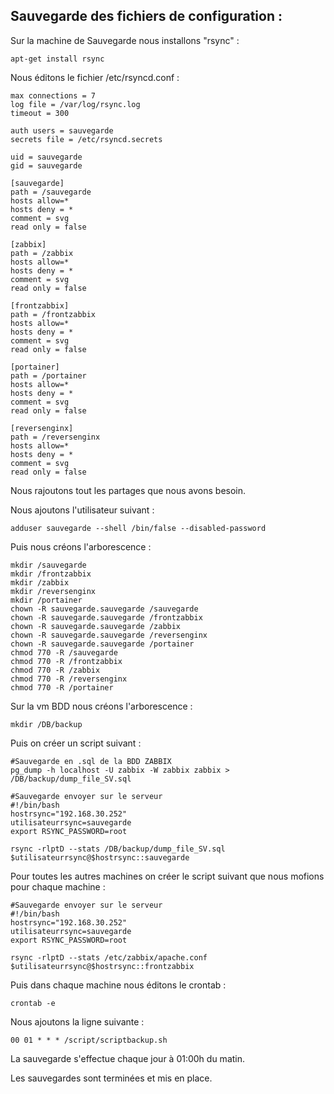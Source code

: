 ﻿## Sauvegarde des fichiers de configuration :

Sur la machine de Sauvegarde nous installons "rsync" :

    apt-get install rsync

Nous éditons le fichier /etc/rsyncd.conf :

    max connections = 7
    log file = /var/log/rsync.log
    timeout = 300
    
    auth users = sauvegarde
    secrets file = /etc/rsyncd.secrets
    
    uid = sauvegarde
    gid = sauvegarde
    
    [sauvegarde]
    path = /sauvegarde
    hosts allow=*
    hosts deny = *
    comment = svg
    read only = false
    
    [zabbix]
    path = /zabbix
    hosts allow=*
    hosts deny = *
    comment = svg
    read only = false
    
    [frontzabbix]
    path = /frontzabbix
    hosts allow=*
    hosts deny = *
    comment = svg
    read only = false
    
    [portainer]
    path = /portainer
    hosts allow=*
    hosts deny = *
    comment = svg
    read only = false
    
    [reversenginx]
    path = /reversenginx
    hosts allow=*
    hosts deny = *
    comment = svg
    read only = false

Nous rajoutons tout les partages que nous avons besoin. 

Nous ajoutons l'utilisateur suivant : 

    adduser sauvegarde --shell /bin/false --disabled-password

Puis nous créons l'arborescence :

    mkdir /sauvegarde 
    mkdir /frontzabbix 
    mkdir /zabbix
    mkdir /reversenginx
    mkdir /portainer
    chown -R sauvegarde.sauvegarde /sauvegarde
    chown -R sauvegarde.sauvegarde /frontzabbix 
    chown -R sauvegarde.sauvegarde /zabbix 
    chown -R sauvegarde.sauvegarde /reversenginx
    chown -R sauvegarde.sauvegarde /portainer
    chmod 770 -R /sauvegarde
    chmod 770 -R /frontzabbix
    chmod 770 -R /zabbix
    chmod 770 -R /reversenginx    
    chmod 770 -R /portainer

Sur la vm BDD nous créons l'arborescence : 

    mkdir /DB/backup 

Puis on créer un script suivant : 

    #Sauvegarde en .sql de la BDD ZABBIX
    pg_dump -h localhost -U zabbix -W zabbix zabbix > /DB/backup/dump_file_SV.sql
    
    #Sauvegarde envoyer sur le serveur
    #!/bin/bash
    hostrsync="192.168.30.252"
    utilisateurrsync=sauvegarde
    export RSYNC_PASSWORD=root
    
    rsync -rlptD --stats /DB/backup/dump_file_SV.sql $utilisateurrsync@$hostrsync::sauvegarde

Pour toutes les autres machines on créer le script suivant que nous mofions pour chaque machine : 

    #Sauvegarde envoyer sur le serveur
    #!/bin/bash
    hostrsync="192.168.30.252"
    utilisateurrsync=sauvegarde
    export RSYNC_PASSWORD=root
    
    rsync -rlptD --stats /etc/zabbix/apache.conf $utilisateurrsync@$hostrsync::frontzabbix

Puis dans chaque machine nous éditons le crontab : 

    crontab -e

Nous ajoutons la ligne suivante : 

    00 01 * * * /script/scriptbackup.sh

La sauvegarde s'effectue chaque jour à 01:00h du matin. 

Les sauvegardes sont terminées et mis en place. 

